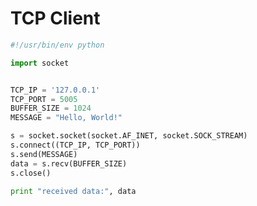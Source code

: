 <!-- TITLE: Sockets -->
<!-- SUBTITLE: A quick summary of Sockets -->

# TCP Client

```python
#!/usr/bin/env python

import socket


TCP_IP = '127.0.0.1'
TCP_PORT = 5005
BUFFER_SIZE = 1024
MESSAGE = "Hello, World!"

s = socket.socket(socket.AF_INET, socket.SOCK_STREAM)
s.connect((TCP_IP, TCP_PORT))
s.send(MESSAGE)
data = s.recv(BUFFER_SIZE)
s.close()

print "received data:", data
```
